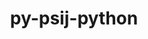 ---
title: "py-psij-python"
layout: cache
categories: [package, develop-2025-03-23]
meta: {"compilers": ["gcc@=11.4.0", "oneapi@=2024.2.1"], "num_specs": 3, "num_specs_by_stack": {"e4s": 1, "e4s-neoverse-v2": 1, "e4s-oneapi": 1, "root": 3}, "oss": ["ubuntu22.04"], "platforms": ["linux"], "stacks": ["e4s", "e4s-neoverse-v2", "e4s-oneapi", "root"], "targets": ["neoverse_v2", "x86_64_v3"], "versions": ["0.9.9"]}
spec_details: [{"compiler": "oneapi@=2024.2.1", "hash": "23jb7mxba62hzarzmlaxbrvoje3mumyl", "os": "ubuntu22.04", "platform": "linux", "size": "-", "stacks": ["e4s-oneapi", "root"], "target": "x86_64_v3", "variants": ["build_system=python_pip"], "versions": ["0.9.9"]}, {"compiler": "gcc@=11.4.0", "hash": "gi3jmhnqislsvymz6tt2oxqf4375xwbr", "os": "ubuntu22.04", "platform": "linux", "size": "-", "stacks": ["e4s-neoverse-v2", "root"], "target": "neoverse_v2", "variants": ["build_system=python_pip"], "versions": ["0.9.9"]}, {"compiler": "gcc@=11.4.0", "hash": "ndrmbk2jgeuo76gkxlvxsemhymbk6gwu", "os": "ubuntu22.04", "platform": "linux", "size": "-", "stacks": ["e4s", "root"], "target": "x86_64_v3", "variants": ["build_system=python_pip"], "versions": ["0.9.9"]}]
---